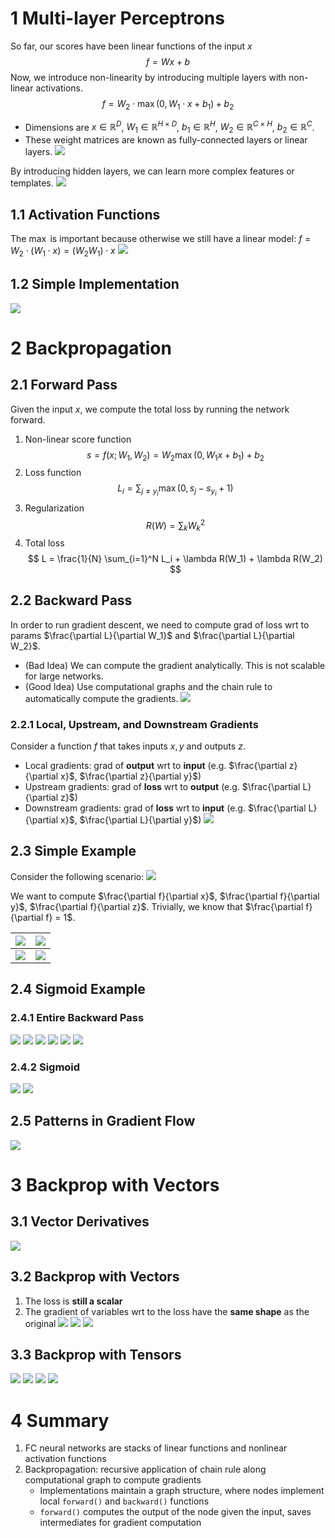 # 1 Multi-layer Perceptrons
So far, our scores have been linear functions of the input $x$
$$
f = Wx + b
$$
Now, we introduce non-linearity by introducing multiple layers with non-linear activations.
$$
f = W_2 \cdot \max(0, W_1 \cdot x + b_1) + b_2
$$
* Dimensions are $x \in \mathbb{R}^D$, $W_1 \in \mathbb{R}^{H \times D}$, $b_1 \in \mathbb{R}^H$, $W_2 \in \mathbb{R}^{C \times H}$, $b_2 \in \mathbb{R}^C$.
* These weight matrices are known as fully-connected layers or linear layers.
![](../../attachments/Pasted%20image%2020250413191927.png)

By introducing hidden layers, we can learn more complex features or templates.
![](../../attachments/Pasted%20image%2020250413192324.png)

## 1.1 Activation Functions
The $\max$ is important because otherwise we still have a linear model: $f = W_2 \cdot (W_1 \cdot x) = (W_2 W_1) \cdot x$
![](../../attachments/Pasted%20image%2020250413192100.png)

## 1.2 Simple Implementation
![](../../attachments/Pasted%20image%2020250413192314.png)

# 2 Backpropagation
## 2.1 Forward Pass
Given the input $x$, we compute the total loss by running the network forward.
1. Non-linear score function
$$
s = f(x; W_1, W_2) = W_2 \max(0, W_1 x + b_1) + b_2
$$
2. Loss function
$$
L_i = \sum_{j \neq y_i} \max(0, s_j - s_{y_i} + 1)
$$
3. Regularization
$$
R(W) = \sum_k W_k^2
$$
4. Total loss
$$
L = \frac{1}{N} \sum_{i=1}^N L_i + \lambda R(W_1) + \lambda R(W_2)
$$
## 2.2 Backward Pass
In order to run gradient descent, we need to compute grad of loss wrt to params $\frac{\partial L}{\partial W_1}$ and $\frac{\partial L}{\partial W_2}$.
* (Bad Idea) We can compute the gradient analytically. This is not scalable for large networks.
* (Good Idea) Use computational graphs and the chain rule to automatically compute the gradients.
![](../../attachments/Pasted%20image%2020250413193054.png)
### 2.2.1 Local, Upstream, and Downstream Gradients
Consider a function $f$ that takes inputs $x, y$ and outputs $z$.
* Local gradients: grad of **output** wrt to **input**  (e.g. $\frac{\partial z}{\partial x}$, $\frac{\partial z}{\partial y}$)
* Upstream gradients: grad of **loss** wrt to **output** (e.g. $\frac{\partial L}{\partial z}$)
* Downstream gradients: grad of **loss** wrt to **input** (e.g. $\frac{\partial L}{\partial x}$, $\frac{\partial L}{\partial y}$)
![](../../attachments/Pasted%20image%2020250413195528.png)

## 2.3 Simple Example
Consider the following scenario:
![](../../attachments/Pasted%20image%2020250413193314.png)

We want to compute $\frac{\partial f}{\partial x}$, $\frac{\partial f}{\partial y}$, $\frac{\partial f}{\partial z}$. Trivially, we know that $\frac{\partial f}{\partial f} = 1$.

| ![](../../attachments/Pasted%20image%2020250413193426.png) | ![](../../attachments/Pasted%20image%2020250413193445.png) |
| ---------------------------------------------------------- | ---------------------------------------------------------- |
| ![](../../attachments/Pasted%20image%2020250413193455.png) | ![](../../attachments/Pasted%20image%2020250413193508.png) |

## 2.4 Sigmoid Example
### 2.4.1 Entire Backward Pass
![](../../attachments/Pasted%20image%2020250413195934.png)
![](../../attachments/Pasted%20image%2020250413195945.png)
![](../../attachments/Pasted%20image%2020250413195954.png)
![](../../attachments/Pasted%20image%2020250413200004.png)
![](../../attachments/Pasted%20image%2020250413200031.png)
![](../../attachments/Pasted%20image%2020250413200044.png)

### 2.4.2 Sigmoid
![](../../attachments/Pasted%20image%2020250413200123.png)
![](../../attachments/Pasted%20image%2020250413200129.png)

## 2.5 Patterns in Gradient Flow
![](../../attachments/Pasted%20image%2020250413200232.png)

# 3 Backprop with Vectors
## 3.1 Vector Derivatives
![](../../attachments/Pasted%20image%2020250413200358.png)
## 3.2 Backprop with Vectors
1. The loss is **still a scalar**
2. The gradient of variables wrt to the loss have the **same shape** as the original
![](../../attachments/Pasted%20image%2020250413200447.png)
![](../../attachments/Pasted%20image%2020250413200558.png)
![](../../attachments/Pasted%20image%2020250413200634.png)

## 3.3 Backprop with Tensors
![](../../attachments/Pasted%20image%2020250413200655.png)
![](../../attachments/Pasted%20image%2020250413200717.png)
![](../../attachments/Pasted%20image%2020250413200741.png)
![](../../attachments/Pasted%20image%2020250413200820.png)

# 4 Summary
1. FC neural networks are stacks of linear functions and nonlinear activation functions
2. Backpropagation: recursive application of chain rule along computational graph to compute gradients
	* Implementations maintain a graph structure, where nodes implement local `forward()` and `backward()` functions
	* `forward()` computes the output of the node given the input, saves intermediates for gradient computation
